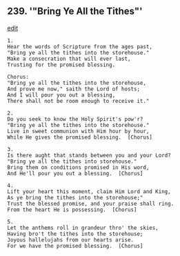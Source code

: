 
## 239.  '"Bring Ye All the Tithes"'
[edit](https://docs.google.com/document/d/1jp4d6REVGK9VkIjC7YVEkuraGT6Cc8Ec/edit?mode=html)



    1.
    Hear the words of Scripture from the ages past,
    "Bring ye all the tithes into the storehouse."
    Make a consecration that will ever last,
    Trusting for the promised blessing.

    Chorus:
    "Bring ye all the tithes into the storehouse,
    And prove me now," saith the Lord of hosts;
    And I will pour you out a blessing,
    There shall not be room enough to receive it."

    2.
    Do you seek to know the Holy Spirit's pow'r?
    "Bring ye all the tithes into the storehouse."
    Live in sweet communion with Him hour by hour,
    While He gives the promised blessing.  [Chorus]

    3.
    Is there aught that stands between you and your Lord?
    "Bring ye all the tithes into storehouse."
    Bring them on conditions promised in His word,
    And He'll pour you out a blessing.  [Chorus]

    4.
    Lift your heart this moment, claim Him Lord and King,
    As ye bring the tithes into the storehouse;"
    Trust the blessed promise, and your praise shall ring.
    From the heart He is possessing.  [Chorus]

    5.
    Let the anthems roll in grandeur thro' the skies,
    Having bro't the tithes into the storehouse;
    Joyous hallelujahs from our hearts arise.
    For we have the promised blessing.  [Chorus]

